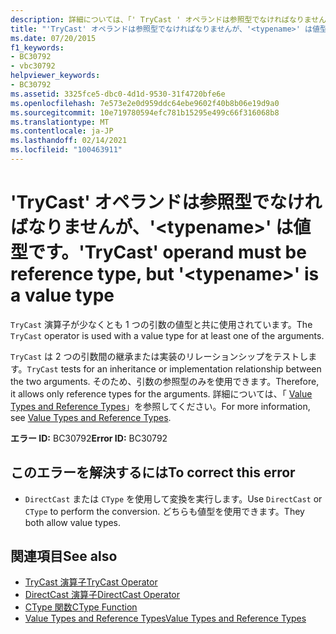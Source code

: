 ```yaml
---
description: 詳細については、「' TryCast ' オペランドは参照型でなければなりませんが、' <typename> ' は値型である必要があります
title: "'TryCast' オペランドは参照型でなければなりませんが、'<typename>' は値型です。"
ms.date: 07/20/2015
f1_keywords:
- BC30792
- vbc30792
helpviewer_keywords:
- BC30792
ms.assetid: 3325fce5-dbc0-4d1d-9530-31f4720bfe6e
ms.openlocfilehash: 7e573e2e0d959ddc64ebe9602f40b8b06e19d9a0
ms.sourcegitcommit: 10e719780594efc781b15295e499c66f316068b8
ms.translationtype: MT
ms.contentlocale: ja-JP
ms.lasthandoff: 02/14/2021
ms.locfileid: "100463911"
---
```

# <a name="trycast-operand-must-be-reference-type-but-typename-is-a-value-type"></a><span data-ttu-id="5e818-103">'TryCast' オペランドは参照型でなければなりませんが、'\<typename>' は値型です。</span><span class="sxs-lookup"><span data-stu-id="5e818-103">'TryCast' operand must be reference type, but '\<typename>' is a value type</span></span>

<span data-ttu-id="5e818-104">`TryCast` 演算子が少なくとも 1 つの引数の値型と共に使用されています。</span><span class="sxs-lookup"><span data-stu-id="5e818-104">The `TryCast` operator is used with a value type for at least one of the arguments.</span></span>  
  
 <span data-ttu-id="5e818-105">`TryCast` は 2 つの引数間の継承または実装のリレーションシップをテストします。</span><span class="sxs-lookup"><span data-stu-id="5e818-105">`TryCast` tests for an inheritance or implementation relationship between the two arguments.</span></span> <span data-ttu-id="5e818-106">そのため、引数の参照型のみを使用できます。</span><span class="sxs-lookup"><span data-stu-id="5e818-106">Therefore, it allows only reference types for the arguments.</span></span> <span data-ttu-id="5e818-107">詳細については、「 [Value Types and Reference Types](../programming-guide/language-features/data-types/value-types-and-reference-types.md)」を参照してください。</span><span class="sxs-lookup"><span data-stu-id="5e818-107">For more information, see [Value Types and Reference Types](../programming-guide/language-features/data-types/value-types-and-reference-types.md).</span></span>  
  
 <span data-ttu-id="5e818-108">**エラー ID:** BC30792</span><span class="sxs-lookup"><span data-stu-id="5e818-108">**Error ID:** BC30792</span></span>  
  
## <a name="to-correct-this-error"></a><span data-ttu-id="5e818-109">このエラーを解決するには</span><span class="sxs-lookup"><span data-stu-id="5e818-109">To correct this error</span></span>  
  
- <span data-ttu-id="5e818-110">`DirectCast` または `CType` を使用して変換を実行します。</span><span class="sxs-lookup"><span data-stu-id="5e818-110">Use `DirectCast` or `CType` to perform the conversion.</span></span> <span data-ttu-id="5e818-111">どちらも値型を使用できます。</span><span class="sxs-lookup"><span data-stu-id="5e818-111">They both allow value types.</span></span>  
  
## <a name="see-also"></a><span data-ttu-id="5e818-112">関連項目</span><span class="sxs-lookup"><span data-stu-id="5e818-112">See also</span></span>

- [<span data-ttu-id="5e818-113">TryCast 演算子</span><span class="sxs-lookup"><span data-stu-id="5e818-113">TryCast Operator</span></span>](../language-reference/operators/trycast-operator.md)
- [<span data-ttu-id="5e818-114">DirectCast 演算子</span><span class="sxs-lookup"><span data-stu-id="5e818-114">DirectCast Operator</span></span>](../language-reference/operators/directcast-operator.md)
- [<span data-ttu-id="5e818-115">CType 関数</span><span class="sxs-lookup"><span data-stu-id="5e818-115">CType Function</span></span>](../language-reference/functions/ctype-function.md)
- [<span data-ttu-id="5e818-116">Value Types and Reference Types</span><span class="sxs-lookup"><span data-stu-id="5e818-116">Value Types and Reference Types</span></span>](../programming-guide/language-features/data-types/value-types-and-reference-types.md)
